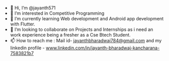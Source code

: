 - 👋 Hi, I’m @jayanth571
- 👀 I’m interested in Competitive Programming
- 🌱 I’m currently learning Web development and Android app development with Flutter.
- 💞️ I’m looking to collaborate on Projects and Internships as i need an work experience being a fresher as a Cse Btech Student.
- 📫 How to reach me : Mail id-  jayanthbharadwaj784@gmail.com and my linkedin profile - www.linkedin.com/in/jayanth-bharadwaj-kancharana-7583821b7
